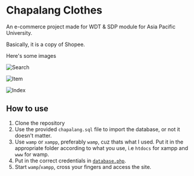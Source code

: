 # Chapalang Clothes

An e-commerce project made for WDT & SDP module for Asia Pacific University.

Basically, it is a copy of Shopee.

Here's some images

![Search](https://i.imgur.com/Yxgq0E1.png)

![Item](https://i.imgur.com/ukQS3GT.png)

![Index](https://i.imgur.com/9Repx9n.png)

## How to use

1. Clone the repository
2. Use the provided `chapalang.sql` file to import the database, or not it doesn't matter.
3. Use `wamp` or `xampp`, preferably `wamp`, cuz thats what I used. Put it in the appropriate folder according to what you use, i.e `htdocs` for xampp and `www` for wamp.
4. Put in the correct credentials in [`database.php`](https://github.com/euseanwoon2016/ChapalangClothes/blob/main/includes/database.php).
5. Start `wamp`/`xampp`, cross your fingers and access the site.
